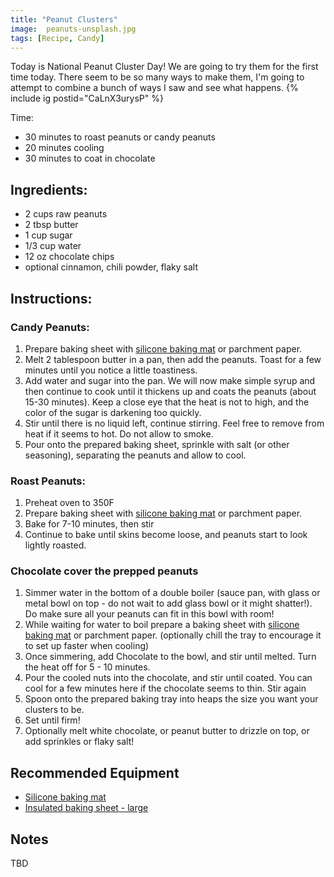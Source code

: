 ```yaml
---
title: "Peanut Clusters"
image:  peanuts-unsplash.jpg
tags: [Recipe, Candy]
---
```


Today is National Peanut Cluster Day! We are going to try them for the first time today. There seem to be so many ways to make them, I'm going to attempt to combine a bunch of ways I saw and see what happens. 
{% include ig postid="CaLnX3urysP" %}

Time: 
* 30 minutes to roast peanuts or candy peanuts
* 20 minutes cooling
* 30 minutes to coat in chocolate


## Ingredients: 
* 2 cups raw peanuts 
* 2 tbsp butter
* 1 cup sugar
* 1/3 cup water
* 12 oz chocolate chips
* optional cinnamon, chili powder, flaky salt

## Instructions:
### Candy Peanuts:
1. Prepare baking sheet with [silicone baking mat](https://amzn.to/3sw03H6) or parchment paper.
2. Melt 2 tablespoon butter in a pan, then add the peanuts. Toast for a few minutes until you notice a little toastiness.
3. Add water and sugar into the pan. We will now make simple syrup and then continue to cook until it thickens up and coats the peanuts (about 15-30 minutes). Keep a close eye that the heat is not to high, and the color of the sugar is darkening too quickly.
4. Stir until there is no liquid left, continue stirring. Feel free to remove from heat if it seems to hot. Do not allow to smoke.  
5. Pour onto the prepared baking sheet, sprinkle with salt (or other seasoning), separating the peanuts and allow to cool.

### Roast Peanuts: 
1. Preheat oven to 350F
2. Prepare baking sheet with [silicone baking mat](https://amzn.to/3sw03H6) or parchment paper.
3. Bake for 7-10 minutes, then stir
4. Continue to bake until skins become loose, and peanuts start to look lightly roasted. 

### Chocolate cover the prepped peanuts
1. Simmer water in the bottom of a double boiler (sauce pan, with glass or metal bowl on top - do not wait to add glass bowl or it might shatter!). Do make sure all your peanuts can fit in this bowl with room!
2. While waiting for water to boil prepare a baking sheet with [silicone baking mat](https://amzn.to/3sw03H6) or parchment paper. (optionally chill the tray to encourage it to set up faster when cooling)
3. Once simmering, add Chocolate to the bowl, and stir until melted. Turn the heat off for 5 - 10 minutes. 
4. Pour the cooled nuts into the chocolate, and stir until coated. You can cool for a few minutes here if the chocolate seems to thin. Stir again
5. Spoon onto the prepared baking tray into heaps the size you want your clusters to be. 
6. Set until firm!
7. Optionally melt white chocolate, or peanut butter to drizzle on top, or add sprinkles or flaky salt!

## Recommended Equipment 
* [Silicone baking mat](https://amzn.to/3sw03H6)
* [Insulated baking sheet - large](https://amzn.to/3onii0g)

## Notes 
TBD

